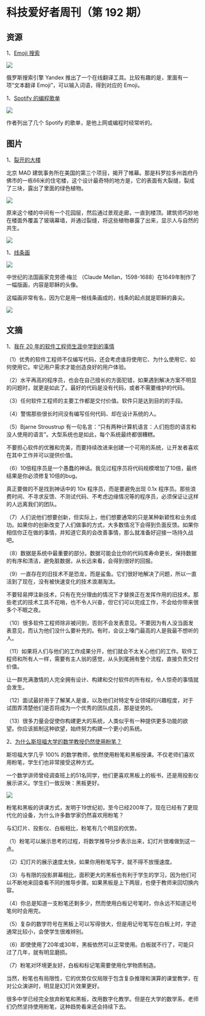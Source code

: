 # 科技爱好者周刊（第 192 期）

## 资源

1、[Emoji 搜索](https://translate.yandex.com/?lang=zh-emj&text=%E4%BD%A0%E5%A5%BD%EF%BC%8C%E4%B8%96%E7%95%8C)

![](https://cdn.beekka.com/blogimg/asset/202112/bg2021120503.webp)

俄罗斯搜索引擎 Yandex 推出了一个在线翻译工具。比较有趣的是，里面有一项“文本翻译 Emoji”，可以输入词语，得到对应的 Emoji。

1、[Spotify 的编程歌单](https://partee.io/2021/12/05/coding-jams/)

![](https://cdn.beekka.com/blogimg/asset/202112/bg2021120604.webp)

作者列出了几个 Spotify 的歌单，是他上网或编程时经常听的。

## 图片

1、[裂开的大楼](https://www.globalconstructionreview.com/work-begins-on-mad-architects-cracked-denver-residential-tower/)

北京 MAD 建筑事务所在美国的第三个项目，揭开了帷幕。那是科罗拉多州首府丹佛市的一栋66米的住宅楼，这个设计最奇特的地方是，它的表面有大裂缝，裂成了三块，露出了里面的绿色植物。

![](https://cdn.beekka.com/blogimg/asset/202111/bg2021111205.jpg)

原来这个楼的中间有一个花园层，然后通过景观走廊，一直到楼顶。建筑师巧妙地在楼面外覆盖了玻璃幕墙，并通过裂缝，将这些植物暴露了出来，显示人与自然的共生。

![](https://cdn.beekka.com/blogimg/asset/202111/bg2021111206.jpg)

1、[线条画](https://publicdomainreview.org/collection/mellan-sudarium-of-saint-veronica)

![](https://cdn.beekka.com/blogimg/asset/202111/bg2021111810.jpg)

中世纪的法国画家克劳德·梅兰 （Claude Mellan，1598-1688）在1649年制作了一幅版画，内容是耶稣的头像。

这幅画非常有名，因为它是用一根线条画成的，线条的起点就是耶稣的鼻尖。

![](https://cdn.beekka.com/blogimg/asset/202111/bg2021111811.jpg)

## 文摘

1、[我在 20 年的软件工程师生涯中学到的事情](https://www.simplethread.com/20-things-ive-learned-in-my-20-years-as-a-software-engineer/)

（1）优秀的软件工程师不仅编写代码，还会考虑谁将使用它、为什么使用它、如何使用它。牢记用户需求才能创造良好的用户体验。

（2）水平再高的程序员，也会在自己擅长的方面犯错，如果遇到解决方案不明显的问题时，就更是如此了。最好的代码是没有代码，或者不需要维护的代码。

（3）任何软件工程师的主要工作都是交付价值。软件只是达到目的的手段。

（4）警惕那些很长时间没有编写任何代码、却在设计系统的人。

（5）Bjarne Stroustrup 有一句名言：“只有两种计算机语言：人们抱怨的语言和没人使用的语言”。大型系统也是如此，每个系统最终都很糟糕。

不要担心软件的优雅和完美，而要持续改进来创建一个可用的系统，让开发者喜欢在其中工作并可以提供价值。

（6）10倍程序员是一个愚蠢的神话。我见过程序员将代码规模增加了10倍，最终结果是你必须修复10倍的bug。

真正要做的不是找到神话中的 10x 程序员，而是要避免出现 0.1x 程序员。那些浪费时间、不寻求反馈、不测试代码、不考虑边缘情况等的程序员，必须保证让这样的人远离我们的团队。

（7）人们说他们想要创新，但实际上，他们想要通常的只是某种新颖性和业务成功。如果你的创新改变了人们做事的方式，大多数情况下会得到负面反馈。如果你相信你正在做的事情，并知道它真的会改善事情，那么就准备好迎接一场持久战吧。

（8）数据是系统中最重要的部分。数据可能会比你的代码库寿命更长，保持数据的有序和清洁，避免脏数据，从长远来看，会得到很好的回报。

（9）一直存在的旧技术不是恐龙，而是鲨鱼。它们很好地解决了问题，所以一直活到了现在，没有被快速变化的技术浪潮淘汰。

不要轻易押注新技术，只有在充分理由的情况下才替换正在发挥作用的旧技术。那些老式的技术工具不花哨，也不令人兴奋，但它们可以完成工作，不会给你带来很多个不眠之夜。

（10）很多软件工程师除非被问到，否则不会发表意见。不要因为有人没当面发表意见，而认为他们没什么要补充的。有时，会议上嗓门最高的人是我最不想听的人。

（11）如果将人们与他们的工作成果分开，他们就会不太关心他们的工作。软件工程师和所有人一样，需要有主人翁的感觉，从头到尾拥有整个流程，直接负责交付价值。

让一群充满激情的人完全拥有设计、构建和交付软件的所有权，令人惊奇的事情就会发生。

（12）面试最好用于了解某人是谁，以及他们对特定专业领域的兴趣程度，对于试图弄清楚他们是否将成为一个优秀的团队成员，那是徒劳的。

（13）很多力量会促使你构建更大的系统，人类似乎有一种提供更多功能的欲望。你应该抵制这种欲望，始终努力构建一个更小的系统。

2、[为什么斯坦福大学的数学教授仍然使用粉笔？](https://www.stanforddaily.com/2021/10/17/why-do-stanford-math-professors-still-use-chalk/)

斯坦福大学几乎 100% 的数学教师，依然使用粉笔和黑板授课。不仅老师们喜欢用粉笔，学生们也非常接受这种方式。

一个数学讲师曾经调查班上的51名同学，他们更喜欢黑板上的板书，还是用投影仪展示讲义。学生们一致反映：黑板更好。

![](https://cdn.beekka.com/blogimg/asset/202110/bg2021102202.jpg)

粉笔和黑板的讲课方式，发明于19世纪初，至今已经200年了。现在已经有了更现代化的设备，为什么许多数学家仍然喜欢用粉笔？

与幻灯片、投影仪、白板相比，粉笔有几个明显的优势。

（1）粉笔可以展示思考的过程，将数学推导分步表示出来，幻灯片很难做到这一点。

（2）幻灯片的展示速度太快，如果你用粉笔写字，就不得不放慢速度。

（3）与有限的投影屏幕相比，面积更大的黑板也有利于学生的学习，因为他们可以不断地来回查看不同的推导步骤。如果黑板是上下两层，也便于教师来回切换内容。

（4）你总是知道一支粉笔还剩多少，然而使用白板记号笔时，你永远不知道记号笔何时会用完。 

（5）复杂的数学符号在黑板上可以写得很大，但是用记号笔写在白板上时，字迹通常比较小，会使学生很难辨别。

（6）即使使用了20年或30年，黑板依然可以正常使用。白板就不行了，可能只过了几年，就有明显磨损。

（7）粉笔对环境更友好，白板和标记笔需要使用化学物质制造。

当然，粉笔也有局限性，它的优势仅仅局限于包含复杂推理和演算的课堂教学，在对公众演讲时，明显是幻灯片效果更好。

很多中学已经完全放弃粉笔和黑板，改用数字化教学。但是在大学的数学系，老师们仍然坚持使用粉笔，这种趋势看来还会持续下去。
